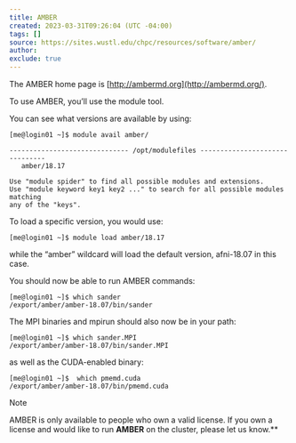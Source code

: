 ```yaml
---
title: AMBER
created: 2023-03-31T09:26:04 (UTC -04:00)
tags: []
source: https://sites.wustl.edu/chpc/resources/software/amber/
author: 
exclude: true
---
```


The AMBER home page is [http://ambermd.org](http://ambermd.org/).

To use AMBER, you’ll use the module tool.

You can see what versions are available by using:
```
[me@login01 ~]$ module avail amber/

------------------------------ /opt/modulefiles -------------------------------
   amber/18.17

Use "module spider" to find all possible modules and extensions.
Use "module keyword key1 key2 ..." to search for all possible modules matching
any of the "keys".
```

To load a specific version, you would use:
```
[me@login01 ~]$ module load amber/18.17
```

while the “amber” wildcard will load the default version, afni-18.07 in this case.

You should now be able to run AMBER commands:
```
[me@login01 ~]$ which sander
/export/amber/amber-18.07/bin/sander
```

The MPI binaries and mpirun should also now be in your path:
```
[me@login01 ~]$ which sander.MPI
/export/amber/amber-18.07/bin/sander.MPI
```

as well as the CUDA-enabled binary:
```
[me@login01 ~]$  which pmemd.cuda
/export/amber/amber-18.07/bin/pmemd.cuda
```

>[!Note]
>  AMBER is only available to people who own a valid license. If you own a license and would like to run **AMBER** on the cluster, please let us know.**

